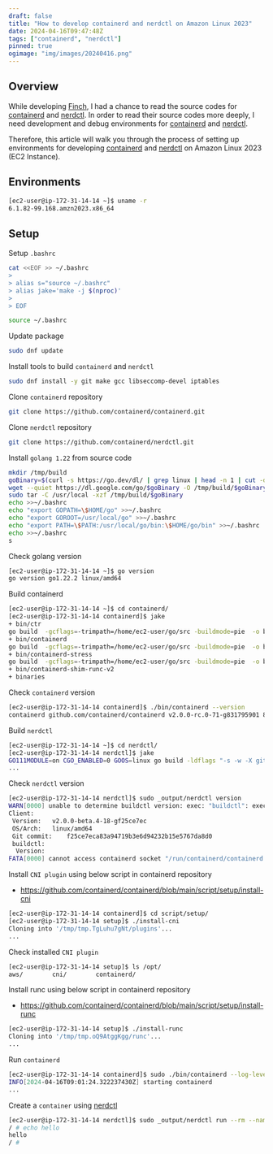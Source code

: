 ```yaml
---
draft: false
title: "How to develop containerd and nerdctl on Amazon Linux 2023"
date: 2024-04-16T09:47:48Z
tags: ["containerd", "nerdctl"]
pinned: true
ogimage: "img/images/20240416.png"
---
```


## Overview

While developing [Finch](https://github.com/runfinch/finch), I had a chance to read the source codes for [containerd](https://github.com/containerd/containerd) and [nerdctl](https://github.com/containerd/nerdctl). In order to read their source codes more deeply, I need development and debug environments for [containerd](https://github.com/containerd/containerd) and [nerdctl](https://github.com/containerd/nerdctl).

Therefore, this article will walk you through the process of setting up environments for developing [containerd](https://github.com/containerd/containerd) and [nerdctl](https://github.com/containerd/nerdctl) on Amazon Linux 2023 (EC2 Instance).

## Environments

```bash
[ec2-user@ip-172-31-14-14 ~]$ uname -r
6.1.82-99.168.amzn2023.x86_64
```

## Setup

Setup `.bashrc`

```bash
cat <<EOF >> ~/.bashrc
>
> alias s="source ~/.bashrc"
> alias jake='make -j $(nproc)'
>
> EOF
```

```bash
source ~/.bashrc
```

Update package

```bash
sudo dnf update
```

Install tools to build `containerd` and `nerdctl`

```bash
sudo dnf install -y git make gcc libseccomp-devel iptables
```

Clone `containerd` repository

```bash
git clone https://github.com/containerd/containerd.git
```

Clone `nerdctl` repository

```bash
git clone https://github.com/containerd/nerdctl.git
```

Install `golang 1.22` from source code

```bash
mkdir /tmp/build
goBinary=$(curl -s https://go.dev/dl/ | grep linux | head -n 1 | cut -d'"' -f4 | cut -d"/" -f3)
wget --quiet https://dl.google.com/go/$goBinary -O /tmp/build/$goBinary
sudo tar -C /usr/local -xzf /tmp/build/$goBinary
echo >>~/.bashrc
echo "export GOPATH=\$HOME/go" >>~/.bashrc
echo "export GOROOT=/usr/local/go" >>~/.bashrc
echo "export PATH=\$PATH:/usr/local/go/bin:\$HOME/go/bin" >>~/.bashrc
echo >>~/.bashrc
s
```

Check golang version

```bash
[ec2-user@ip-172-31-14-14 ~]$ go version
go version go1.22.2 linux/amd64
```

Build containerd

```bash
[ec2-user@ip-172-31-14-14 ~]$ cd containerd/
[ec2-user@ip-172-31-14-14 containerd]$ jake
+ bin/ctr
go build  -gcflags=-trimpath=/home/ec2-user/go/src -buildmode=pie  -o bin/ctr -ldflags '-X github.com/containerd/containerd/v2/version.Version=v2.0.0-rc.0-71-g831795901 -X github.com/containerd/containerd/v2/version.Revision=8317959018015f6a1756ec8cd08be1093fd630a2 -X github.com/containerd/containerd/v2/version.Package=github.com/containerd/containerd -s -w ' -tags "urfave_cli_no_docs"  ./cmd/ctr
+ bin/containerd
go build  -gcflags=-trimpath=/home/ec2-user/go/src -buildmode=pie  -o bin/containerd -ldflags '-X github.com/containerd/containerd/v2/version.Version=v2.0.0-rc.0-71-g831795901 -X github.com/containerd/containerd/v2/version.Revision=8317959018015f6a1756ec8cd08be1093fd630a2 -X github.com/containerd/containerd/v2/version.Package=github.com/containerd/containerd -s -w ' -tags "urfave_cli_no_docs"  ./cmd/containerd
+ bin/containerd-stress
go build  -gcflags=-trimpath=/home/ec2-user/go/src -buildmode=pie  -o bin/containerd-stress -ldflags '-X github.com/containerd/containerd/v2/version.Version=v2.0.0-rc.0-71-g831795901 -X github.com/containerd/containerd/v2/version.Revision=8317959018015f6a1756ec8cd08be1093fd630a2 -X github.com/containerd/containerd/v2/version.Package=github.com/containerd/containerd -s -w ' -tags "urfave_cli_no_docs"  ./cmd/containerd-stress
+ bin/containerd-shim-runc-v2
+ binaries
```

Check `containerd` version

```bash
[ec2-user@ip-172-31-14-14 containerd]$ ./bin/containerd --version
containerd github.com/containerd/containerd v2.0.0-rc.0-71-g831795901 8317959018015f6a1756ec8cd08be1093fd630a2
```

Build `nerdctl`

```bash
[ec2-user@ip-172-31-14-14 ~]$ cd nerdctl/
[ec2-user@ip-172-31-14-14 nerdctl]$ jake
GO111MODULE=on CGO_ENABLED=0 GOOS=linux go build -ldflags "-s -w -X github.com/containerd/nerdctl/v2/pkg/version.Version=v2.0.0-beta.4-18-gf25ce7ec -X github.com/containerd/nerdctl/v2/pkg/version.Revision=f25ce7eca83a94719b3e6d94232b15e5767da8d0"   -o /home/ec2-user/nerdctl/_output/nerdctl github.com/containerd/nerdctl/v2/cmd/nerdctl
...
```

Check `nerdctl` version

```bash
[ec2-user@ip-172-31-14-14 nerdctl]$ sudo _output/nerdctl version
WARN[0000] unable to determine buildctl version: exec: "buildctl": executable file not found in $PATH
Client:
 Version:	v2.0.0-beta.4-18-gf25ce7ec
 OS/Arch:	linux/amd64
 Git commit:	f25ce7eca83a94719b3e6d94232b15e5767da8d0
 buildctl:
  Version:
FATA[0000] cannot access containerd socket "/run/containerd/containerd.sock": no such file or directory
```

Install `CNI plugin` using below script in containerd repository

- https://github.com/containerd/containerd/blob/main/script/setup/install-cni

```bash
[ec2-user@ip-172-31-14-14 containerd]$ cd script/setup/
[ec2-user@ip-172-31-14-14 setup]$ ./install-cni
Cloning into '/tmp/tmp.TgLuhu7gNt/plugins'...
...
```

Check installed `CNI plugin`

```bash
[ec2-user@ip-172-31-14-14 setup]$ ls /opt/
aws/        cni/        containerd/
```

Install runc using below script in containerd repository

- https://github.com/containerd/containerd/blob/main/script/setup/install-runc

```bash
[ec2-user@ip-172-31-14-14 setup]$ ./install-runc
Cloning into '/tmp/tmp.oQ9AtggKgg/runc'...
...
```

Run `containerd`

```bash
[ec2-user@ip-172-31-14-14 containerd]$ sudo ./bin/containerd --log-level debug
INFO[2024-04-16T09:01:24.322237430Z] starting containerd                           revision=8317959018015f6a1756ec8cd08be1093fd630a2 version=v2.0.0-rc.0-71-g831795901
...
```

Create a `container` using [nerdctl](https://github.com/containerd/nerdctl)

```bash
[ec2-user@ip-172-31-14-14 nerdctl]$ sudo _output/nerdctl run --rm --name test -it alpine sh
/ # echo hello
hello
/ #
```
